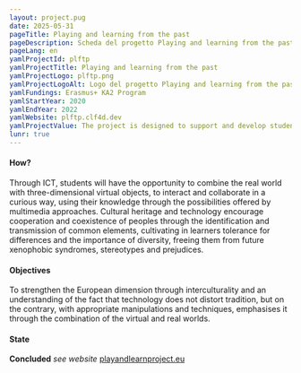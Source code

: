 ```yaml
---
layout: project.pug
date: 2025-05-31
pageTitle: Playing and learning from the past
pageDescription: Scheda del progetto Playing and learning from the past
pageLang: en
yamlProjectId: plftp
yamlProjectTitle: Playing and learning from the past
yamlProjectLogo: plftp.png
yamlProjectLogoAlt: Logo del progetto Playing and learning from the past
yamlFundings: Erasmus+ KA2 Program
yamlStartYear: 2020
yamlEndYear: 2022
yamlWebsite: plftp.clf4d.dev
yamlProjectValue: The project is designed to support and develop students' emerging cultural and digital literacy. In practice, the pathway aims at improving literacy skills, using the cultural identity of each country through the use of online applications. 
lunr: true
---
```


#### How?

Through ICT, students will have the opportunity to combine the real world with three-dimensional virtual objects, to interact and collaborate in a curious way, using their knowledge through the possibilities offered by multimedia approaches. Cultural heritage and technology encourage cooperation and coexistence of peoples through the identification and transmission of common elements, cultivating in learners tolerance for differences and the importance of diversity, freeing them from future xenophobic syndromes, stereotypes and prejudices.

#### Objectives

To strengthen the European dimension through interculturality and an understanding of the fact that technology does not distort tradition, but on the contrary, with appropriate manipulations and techniques, emphasises it through the combination of the virtual and real worlds. 

#### State
**Concluded**
*see website* [playandlearnproject.eu](https://www.playandlearnproject.eu/index.php/en/)